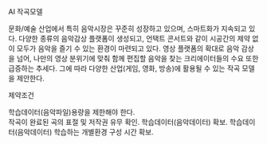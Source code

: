 AI 작곡모델

문화/예술 산업에서 특히 음악시장은 꾸준히 성장하고 있으며, 스마트화가 지속되고 있다.
다양한 종류의 음악감상 플랫폼이 생성되고, 언택트 콘서트와 같이 시공간의 제약 없이 모두가 음악을 즐기 수 있는 환경이 마련되고 있다. 
영상 플랫폼의 확대로 음악 감상을 넘어, 나만의 영상 분위기에 맞춰 함께 편집할 음악을 찾는 크리에이터들의 수요 또한 급증하는 추세다.
그에 따라 다양한 산업(게임, 영화, 방송)에 활용될 수 있는 작곡 모델을 제안한다.


제약조건

학습데이터(음악파일)용량을 제한해야 한다.  
작곡이 완료된 곡의 표절 및 저작권 유무 확인. 
학습데이터(음악데이터) 확보. 
학습데이터(음악데이터) 학습하는 개별환경 구성 시간 확보. 

